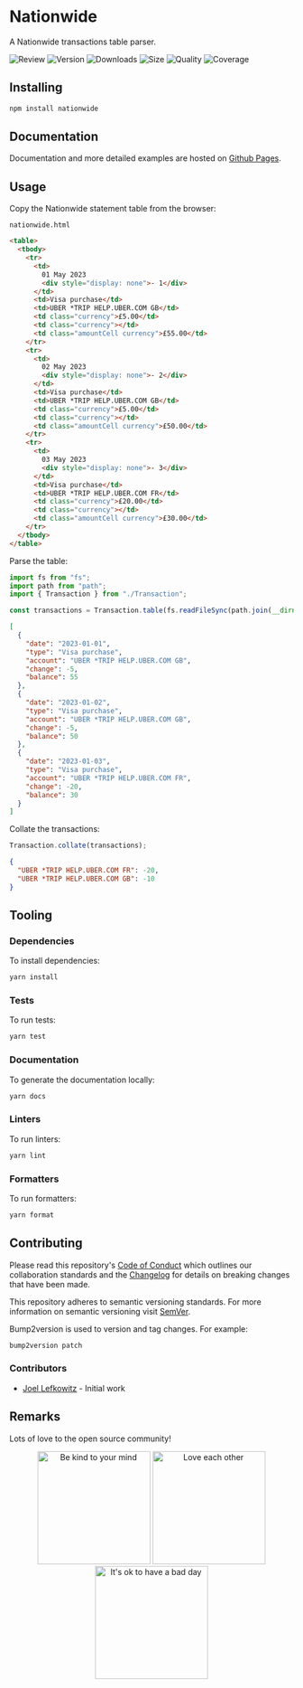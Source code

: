 # Nationwide

A Nationwide transactions table parser.

![Review](https://img.shields.io/github/actions/workflow/status/JoelLefkowitz/nationwide/review.yml)
![Version](https://img.shields.io/npm/v/nationwide)
![Downloads](https://img.shields.io/npm/dw/nationwide)
![Size](https://img.shields.io/bundlephobia/min/nationwide)
![Quality](https://img.shields.io/codacy/grade/8fb4d0f0694748c188e083f00ae4ff9f)
![Coverage](https://img.shields.io/codacy/coverage/8fb4d0f0694748c188e083f00ae4ff9f)

## Installing

```bash
npm install nationwide
```

## Documentation

Documentation and more detailed examples are hosted on [Github Pages](https://joellefkowitz.github.io/nationwide).

## Usage

Copy the Nationwide statement table from the browser:

`nationwide.html`

```html
<table>
  <tbody>
    <tr>
      <td>
        01 May 2023
        <div style="display: none">- 1</div>
      </td>
      <td>Visa purchase</td>
      <td>UBER *TRIP HELP.UBER.COM GB</td>
      <td class="currency">£5.00</td>
      <td class="currency"></td>
      <td class="amountCell currency">£55.00</td>
    </tr>
    <tr>
      <td>
        02 May 2023
        <div style="display: none">- 2</div>
      </td>
      <td>Visa purchase</td>
      <td>UBER *TRIP HELP.UBER.COM GB</td>
      <td class="currency">£5.00</td>
      <td class="currency"></td>
      <td class="amountCell currency">£50.00</td>
    </tr>
    <tr>
      <td>
        03 May 2023
        <div style="display: none">- 3</div>
      </td>
      <td>Visa purchase</td>
      <td>UBER *TRIP HELP.UBER.COM FR</td>
      <td class="currency">£20.00</td>
      <td class="currency"></td>
      <td class="amountCell currency">£30.00</td>
    </tr>
  </tbody>
</table>
```

Parse the table:

```ts
import fs from "fs";
import path from "path";
import { Transaction } from "./Transaction";

const transactions = Transaction.table(fs.readFileSync(path.join(__dirname, "nationwide.html"), "utf8"));
```

```json
[
  {
    "date": "2023-01-01",
    "type": "Visa purchase",
    "account": "UBER *TRIP HELP.UBER.COM GB",
    "change": -5,
    "balance": 55
  },
  {
    "date": "2023-01-02",
    "type": "Visa purchase",
    "account": "UBER *TRIP HELP.UBER.COM GB",
    "change": -5,
    "balance": 50
  },
  {
    "date": "2023-01-03",
    "type": "Visa purchase",
    "account": "UBER *TRIP HELP.UBER.COM FR",
    "change": -20,
    "balance": 30
  }
]
```

Collate the transactions:

```ts
Transaction.collate(transactions);
```

```json
{
  "UBER *TRIP HELP.UBER.COM FR": -20,
  "UBER *TRIP HELP.UBER.COM GB": -10
}
```

## Tooling

### Dependencies

To install dependencies:

```bash
yarn install
```

### Tests

To run tests:

```bash
yarn test
```

### Documentation

To generate the documentation locally:

```bash
yarn docs
```

### Linters

To run linters:

```bash
yarn lint
```

### Formatters

To run formatters:

```bash
yarn format
```

## Contributing

Please read this repository's [Code of Conduct](CODE_OF_CONDUCT.md) which outlines our collaboration standards and the [Changelog](CHANGELOG.md) for details on breaking changes that have been made.

This repository adheres to semantic versioning standards. For more information on semantic versioning visit [SemVer](https://semver.org).

Bump2version is used to version and tag changes. For example:

```bash
bump2version patch
```

### Contributors

- [Joel Lefkowitz](https://github.com/joellefkowitz) - Initial work

## Remarks

Lots of love to the open source community!

<div align='center'>
    <img width=200 height=200 src='https://media.giphy.com/media/osAcIGTSyeovPq6Xph/giphy.gif' alt='Be kind to your mind' />
    <img width=200 height=200 src='https://media.giphy.com/media/KEAAbQ5clGWJwuJuZB/giphy.gif' alt='Love each other' />
    <img width=200 height=200 src='https://media.giphy.com/media/WRWykrFkxJA6JJuTvc/giphy.gif' alt="It's ok to have a bad day" />
</div>
